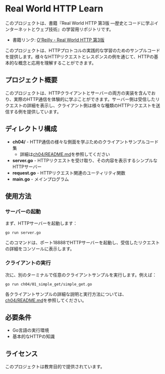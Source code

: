 # Real World HTTP Learn

このプロジェクトは、書籍『Real World HTTP 第3版 ―歴史とコードに学ぶインターネットとウェブ技術』の学習用リポジトリです。
- 書籍リンク: [O'Reilly - Real World HTTP 第3版](https://learning.oreilly.com/library/view/real-world-http/9784814400669/)

このプロジェクトは、HTTPプロトコルの実践的な学習のためのサンプルコードを提供します。様々なHTTPリクエストとレスポンスの例を通じて、HTTPの基本的な概念と応用を理解することができます。

## プロジェクト概要

このプロジェクトは、HTTPクライアントとサーバーの両方の実装を含んでおり、実際のHTTP通信を体験的に学ぶことができます。サーバー側は受信したリクエストの詳細を表示し、クライアント側は様々な種類のHTTPリクエストを送信する例を提供しています。

## ディレクトリ構成

- **ch04/** - HTTP通信の様々な側面を学ぶためのクライアントサンプルコード集
  - 詳細は[ch04/README.md](ch04/README.md)を参照してください
- **server.go** - HTTPリクエストを受け取り、その内容を表示するシンプルなHTTPサーバー
- **request.go** - HTTPリクエスト関連のユーティリティ関数
- **main.go** - メインプログラム

## 使用方法

### サーバーの起動

まず、HTTPサーバーを起動します：

```
go run server.go
```

このコマンドは、ポート18888でHTTPサーバーを起動し、受信したリクエストの詳細をコンソールに表示します。

### クライアントの実行

次に、別のターミナルで任意のクライアントサンプルを実行します。例えば：

```
go run ch04/01_simple_get/simple_get.go
```

各クライアントサンプルの詳細な説明と実行方法については、[ch04/README.md](ch04/README.md)を参照してください。

## 必要条件

- Go言語の実行環境
- 基本的なHTTPの知識

## ライセンス

このプロジェクトは教育目的で提供されています。